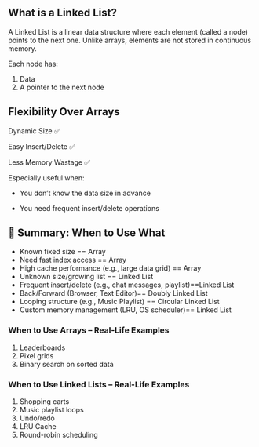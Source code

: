 ## What is a Linked List?

A Linked List is a linear data structure where each element (called a node) points to the next one. Unlike arrays, elements are not stored in continuous memory.

Each node has:
1. Data
2. A pointer to the next node

## Flexibility Over Arrays
   Dynamic Size ✅

Easy Insert/Delete ✅

Less Memory Wastage ✅

Especially useful when:

- You don’t know the data size in advance

- You need frequent insert/delete operations

## 🎯 Summary: When to Use What

- Known fixed size	== Array
- Need fast index access ==	Array
- High cache performance (e.g., large data grid) ==	Array
- Unknown size/growing list ==	Linked List
- Frequent insert/delete (e.g., chat messages, playlist)==Linked List
- Back/Forward (Browser, Text Editor)== Doubly Linked List
- Looping structure (e.g., Music Playlist) ==	Circular Linked List
- Custom memory management (LRU, OS scheduler)==	Linked List



### When to Use Arrays – Real-Life Examples
1. Leaderboards 
2. Pixel grids
3. Binary search on sorted data

### When to Use Linked Lists – Real-Life Examples
1. Shopping carts
2. Music playlist loops
3. Undo/redo
4. LRU Cache
5. Round-robin scheduling
